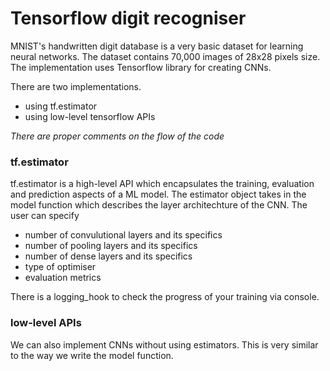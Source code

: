 # Tensorflow digit recogniser
MNIST's handwritten digit database is a very basic dataset for learning neural networks. The dataset contains 70,000 images of 28x28 pixels size. The implementation uses Tensorflow library for creating CNNs. 

There are two implementations.
* using tf.estimator
* using low-level tensorflow APIs

*There are proper comments on the flow of the code*

### tf.estimator
tf.estimator is a high-level API which encapsulates the training, evaluation and prediction aspects of a ML model. The estimator object takes in the model function which describes the layer architechture of the CNN. The user can specify
* number of convulutional layers and its specifics
* number of pooling layers and its specifics
* number of dense layers and its specifics
* type of optimiser 
* evaluation metrics

There is a logging_hook to check the progress of your training via console. 

### low-level APIs
We can also implement CNNs without using estimators. This is very similar to the way we write the model function. 




